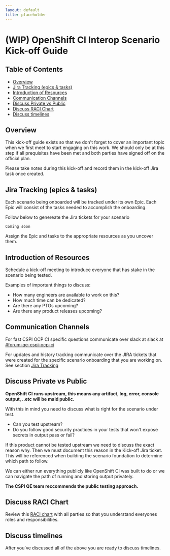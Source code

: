 ```yaml
---
layout: default
title: placeholder
---
```


# (WIP) OpenShift CI Interop Scenario Kick-off Guide<!-- omit from toc -->

## Table of Contents<!-- omit from toc -->
- [Overview](#overview)
- [Jira Tracking (epics \& tasks)](#jira-tracking-epics--tasks)
- [Introduction of Resources](#introduction-of-resources)
- [Communication Channels](#communication-channels)
- [Discuss Private vs Public](#discuss-private-vs-public)
- [Discuss RACI Chart](#discuss-raci-chart)
- [Discuss timelines](#discuss-timelines)

## Overview
This kick-off guide exists so that we don't forget to cover an important topic when we first meet to start engaging on this work. We should only be at this step if all prequisites have been met and both parties have signed off on the official plan.

Please take notes during this kick-off and record them in the kick-off Jira task once created.

## Jira Tracking (epics & tasks)
Each scenario being onboarded will be tracked under its own Epic. Each Epic will consist of the tasks needed to accomplish the onboarding.

Follow below to genereate the Jira tickets for your scenario
```
Coming soon
```

Assign the Epic and tasks to the appropriate resources as you uncover them.

## Introduction of Resources
Schedule a kick-off meeting to introduce everyone that has stake in the scenario being tested.

Examples of important things to discuss:
 - How many engineers are available to work on this?
 - How much time can be dedicated?
 - Are there any PTOs upcoming?
 - Are there any product releases upcoming?

## Communication Channels
For fast CSPI OCP CI specific questions communicate over slack at slack at [#forum-qe-cspi-ocp-ci](https://coreos.slack.com/archives/C047Y0DPEJU)

For updates and history tracking communicate over the JIRA tickets that were created for the specific scenario onboarding that you are working on. See section [Jira Tracking](#jira-tracking-epics--tasks)

## Discuss Private vs Public
**OpenShift CI runs upstream, this means any artifact, log, error, console output, ..etc will be maid public.**

With this in mind you need to discuss what is right for the scenario under test.
 - Can you test upstream?
 - Do you follow good security practices in your tests that won't expose secrets in output pass or fail?

If this product cannot be tested upstream we need to discuss the exact reason why. Then we must document this reason in the Kick-off Jira ticket. This will be referenced when building the scenario foundation to determine which path to follow.

We can either run everything publicly like OpenShift CI was built to do or we can navigate the path of running and storing output privately.

**The CSPI QE team reccommends the public testing approach.**

## Discuss RACI Chart
Review this [RACI chart](https://miro.com/app/board/uXjVP1759Xo=/?share_link_id=481537551911) with all parties so that you understand everyones roles and responsibilities.

## Discuss timelines
After you've discussed all of the above you are ready to discuss timelines.